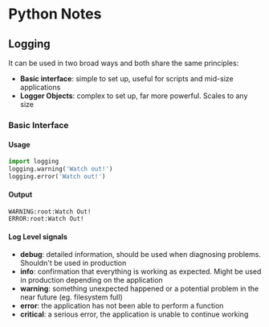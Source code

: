 # Python Notes

## Logging
It can be used in two broad ways and both share the same principles:
* **Basic interface**: simple to set up, useful for scripts and mid-size applications
* **Logger Objects**: complex to set up, far more powerful. Scales to any size

### Basic Interface
#### Usage
```python
import logging
logging.warning('Watch out!')
logging.error('Watch out!')
```
#### Output
```
WARNING:root:Watch Out!
ERROR:root:Watch Out!
```

#### Log Level signals
* **debug**: detailed information, should be used when diagnosing problems. Shouldn't be used in production
* **info**: confirmation that everything is working as expected. Might be used in production depending on the application
* **warning**: something unexpected happened or a potential problem in the near future (eg. filesystem full)
* **error**: the application has not been able to perform a function
* **critical**: a serious error, the application is unable to continue working
